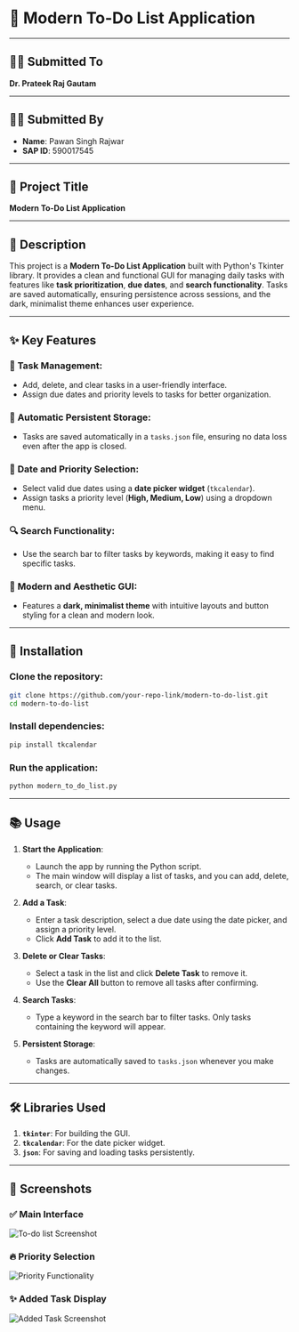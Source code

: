 # **📝 Modern To-Do List Application**

---

## **👨‍🏫 Submitted To**  
**Dr. Prateek Raj Gautam**

---

## **👨‍🎓 Submitted By**  
- **Name**: Pawan Singh Rajwar  
- **SAP ID**: 590017545  

---

## **📄 Project Title**  
**Modern To-Do List Application**

---

## **📖 Description**  
This project is a **Modern To-Do List Application** built with Python's Tkinter library. It provides a clean and functional GUI for managing daily tasks with features like **task prioritization**, **due dates**, and **search functionality**. Tasks are saved automatically, ensuring persistence across sessions, and the dark, minimalist theme enhances user experience.

---

## **✨ Key Features**
### 🧹 **Task Management**:
- Add, delete, and clear tasks in a user-friendly interface.
- Assign due dates and priority levels to tasks for better organization.

### 📂 **Automatic Persistent Storage**:
- Tasks are saved automatically in a `tasks.json` file, ensuring no data loss even after the app is closed.

### 📅 **Date and Priority Selection**:
- Select valid due dates using a **date picker widget** (`tkcalendar`).
- Assign tasks a priority level (**High, Medium, Low**) using a dropdown menu.

### 🔍 **Search Functionality**:
- Use the search bar to filter tasks by keywords, making it easy to find specific tasks.

### 🎨 **Modern and Aesthetic GUI**:
- Features a **dark, minimalist theme** with intuitive layouts and button styling for a clean and modern look.

---

## **🔧 Installation**
### Clone the repository:
```bash
git clone https://github.com/your-repo-link/modern-to-do-list.git
cd modern-to-do-list
```

### Install dependencies:
```bash
pip install tkcalendar
```

### Run the application:
```bash
python modern_to_do_list.py
```

---

## **📚 Usage**
1. **Start the Application**:
   - Launch the app by running the Python script.  
   - The main window will display a list of tasks, and you can add, delete, search, or clear tasks.

2. **Add a Task**:
   - Enter a task description, select a due date using the date picker, and assign a priority level.
   - Click **Add Task** to add it to the list.

3. **Delete or Clear Tasks**:
   - Select a task in the list and click **Delete Task** to remove it.  
   - Use the **Clear All** button to remove all tasks after confirming.

4. **Search Tasks**:
   - Type a keyword in the search bar to filter tasks. Only tasks containing the keyword will appear.

5. **Persistent Storage**:
   - Tasks are automatically saved to `tasks.json` whenever you make changes.

---

## **🛠️ Libraries Used**
1. **`tkinter`**: For building the GUI.
2. **`tkcalendar`**: For the date picker widget.
3. **`json`**: For saving and loading tasks persistently.

---

## **📸 Screenshots**

### ✅ **Main Interface**
![To-do list Screenshot](<Screenshot 2024-11-25 122402-1.png>)

### 🔥 **Priority Selection**
![Priority Functionality](<Screenshot 2024-11-25 122416-1.png>)

### ✨ **Added Task Display**
![Added Task Screenshot](<Screenshot 2024-11-25 122431-1.png>)